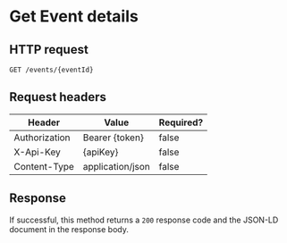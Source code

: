 ---
---

# Get Event details

## HTTP request

```
GET /events/{eventId}
```

## Request headers

| Header        | Value            | Required? |
| ------------- | ---------------- | --------- |
| Authorization | Bearer {token}   | false     |
| X-Api-Key     | {apiKey}         | false     |
| Content-Type  | application/json | false     |

## Response

If successful, this method returns a `200` response code and the JSON-LD document in the response body.
